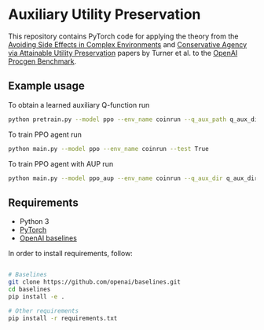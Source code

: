 # Auxiliary Utility Preservation
This repository contains PyTorch code for applying the theory from the [Avoiding Side Effects in Complex Environments](https://arxiv.org/abs/2006.06547) and [Conservative Agency via Attainable Utility Preservation](https://arxiv.org/abs/1902.09725) papers by Turner et al. to the [OpenAI Procgen Benchmark](https://openai.com/blog/procgen-benchmark/).

## Example usage
To obtain a learned auxiliary Q-function run
```bash
python pretrain.py --model ppo --env_name coinrun --q_aux_path q_aux_dir/coinrun/0.pt
```

To train PPO agent run
```bash
python main.py --model ppo --env_name coinrun --test True
```

To train PPO agent with AUP run
```bash
python main.py --model ppo_aup --env_name coinrun --q_aux_dir q_aux_dir/coinrun/ --test True
```

## Requirements

* Python 3
* [PyTorch](http://pytorch.org/)
* [OpenAI baselines](https://github.com/openai/baselines)

In order to install requirements, follow:

```bash

# Baselines
git clone https://github.com/openai/baselines.git
cd baselines
pip install -e .

# Other requirements
pip install -r requirements.txt
```

